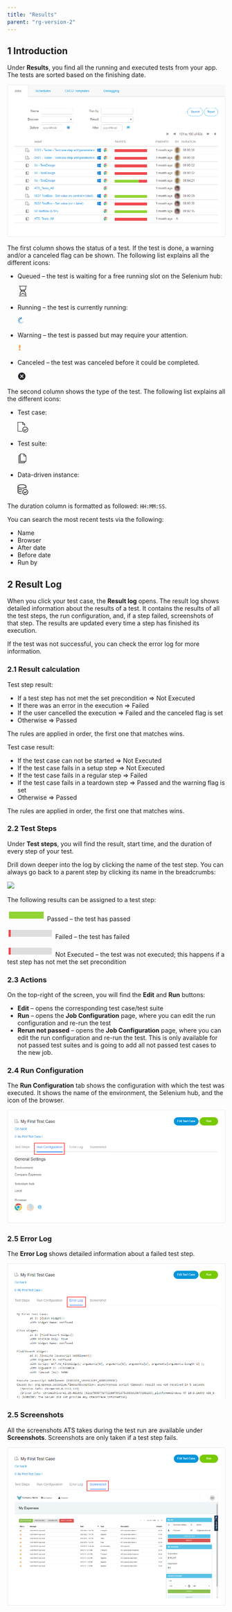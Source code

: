 ```yaml
---
title: "Results"
parent: "rg-version-2"
---
```


## 1 Introduction

Under **Results**, you find all the running and executed tests from your app. The tests are sorted based on the finishing date.

![](attachments/results/test-runs.png)

The first column shows the status of a test. If the test is done, a warning and/or a canceled flag can be shown. The following list explains all the different icons:

*  Queued – the test is waiting for a free running slot on the Selenium hub:

    ![](attachments/icons/queued.png)

*  Running – the test is currently running:

    ![](attachments/icons/running.gif)
    
*  Warning – the test is passed but may require your attention.

    ![](attachments/test-run/warning-flag.png)
    
*  Canceled – the test was canceled before it could be completed.

    ![](attachments/test-run/canceled-flag.PNG)
    
The second column shows the type of the test. The following list explains all the different icons:

*  Test case:

    ![Test Case](attachments/project/test-case-icon.png)

*  Test suite:

    ![Test Suite](attachments/project/test-suite-icon.png) 

*  Data-driven instance:

    ![Datadriven Test Case](attachments/project/ddt-icon.png)

The duration column is formatted as followed: `HH:MM:SS`.

You can search the most recent tests via the following:

* Name
* Browser
* After date
* Before date
* Run by

## 2 Result Log

When you click your test case, the **Result log** opens. The result log shows detailed information about the results of a test. It contains the results of all the test steps, the run configuration, and, if a step failed, screenshots of that step. The results are updated every time a step has finished its execution.

If the test was not successful, you can check the error log for more information.

### 2.1 Result calculation

Test step result:

* If a test step has not met the set precondition => Not Executed
* If there was an error in the execution => Failed
* If the user cancelled the execution => Failed and the canceled flag is set
* Otherwise => Passed

The rules are applied in order, the first one that matches wins.

Test case result:

* If the test case can not be started  => Not Executed
* If the test case fails in a setup step => Not Executed
* If the test case fails in a regular step => Failed
* If the test case fails in a teardown step => Passed and the warning flag is set
* Otherwise => Passed

The rules are applied in order, the first one that matches wins.

### 2.2 Test Steps

Under **Test steps**, you will find the result, start time, and the duration of every step of your test.

Drill down deeper into the log by clicking the name of the test step. You can always go back to a parent step by clicking its name in the breadcrumbs:

![](attachments/results/result-log.png)

The following results can be assigned to a test step:

![](attachments/results/passed-icon.png)  Passed – the test has passed

![](attachments/results/failed-icon.png)  Failed – the test has failed

![](attachments/results/failed-icon.png)  Not Executed – the test was not executed; this happens if a test step has not met the set precondition

### 2.3 Actions

On the top-right of the screen, you will find the **Edit** and **Run** buttons:

* **Edit** – opens the corresponding test case/test suite
* **Run** – opens the **Job Configuration** page, where you can edit the run configuration and re-run the test
* **Rerun not passed** – opens the **Job Configuration** page, where you can edit the run configuration and re-run the test. This is only available for not passed test suites and is going to add all not passed test cases to the new job.

### 2.4 Run Configuration

The **Run Configuration** tab shows the configuration with which the test was executed. It shows the name of the environment, the Selenium hub, and the icon of the browser.

![](attachments/results/result-log-run-config.png)

### 2.5 Error Log

The **Error Log** shows detailed information about a failed test step.

![](attachments/results/result-log-error-log.png)

### 2.5 Screenshots

All the screenshots ATS takes during the test run are available under **Screenshots**. Screenshots are only taken if a test step fails.

![](attachments/results/result-log-screenshots.png)
